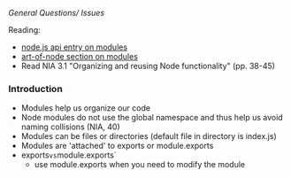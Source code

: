 *General Questions/ Issues*

Reading:
- [node.js api entry on modules](http://nodejs.org/api/modules.html)
- [art-of-node section on modules](https://github.com/maxogden/art-of-node#modules)
- Read NIA 3.1 "Organizing and reusing Node functionality" (pp. 38-45)


### Introduction 
- Modules help us organize our code
- Node modules do not use the global namespace and thus help us avoid naming collisions (NIA, 40)
- Modules can be files or directories (default file in directory is index.js)
- Modules are 'attached' to exports or module.exports
- exports` vs `module.exports`
    + use module.exports when you need to modify the module
